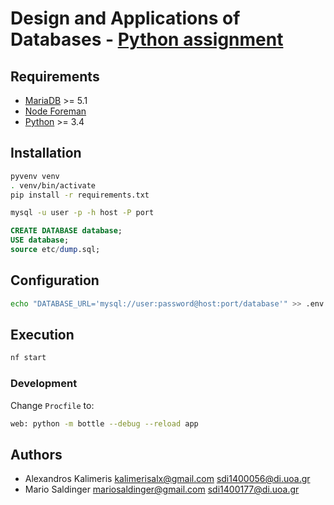 # Design and Applications of Databases - [Python assignment](docs/Assignment.pdf)

## Requirements

- [MariaDB](https://mariadb.org/) >= 5.1
- [Node Foreman](https://strongloop.github.io/node-foreman/)
- [Python](https://www.python.org/) >= 3.4

## Installation

```sh
pyvenv venv
. venv/bin/activate
pip install -r requirements.txt

mysql -u user -p -h host -P port
```

```sql
CREATE DATABASE database;
USE database;
source etc/dump.sql;
```

## Configuration

```sh
echo "DATABASE_URL='mysql://user:password@host:port/database'" >> .env
```

## Execution

```sh
nf start
```

### Development

Change `Procfile` to:

```sh
web: python -m bottle --debug --reload app
```

## Authors

- Alexandros Kalimeris <kalimerisalx@gmail.com> <sdi1400056@di.uoa.gr>
- Mario Saldinger <mariosaldinger@gmail.com> <sdi1400177@di.uoa.gr>
